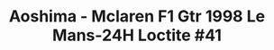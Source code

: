 ---
layout: product
title: "Aoshima - Mclaren F1 Gtr 1998 Le Mans-24H Loctite #41"
price: "TBA" 
desc: "N/A"
img_path: "/assets/img/AO07501.jpg"
brand: "N/A"
available: false
special_offer: false
new: false
soon: false
cat: "010000"
subcat: "013700"
subsubcat: "0N/A"
sifra: "AO07501"
---